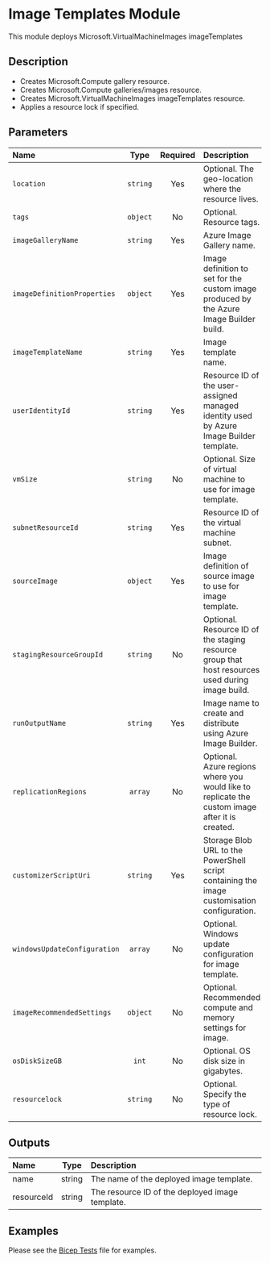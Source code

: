 # Image Templates Module

This module deploys Microsoft.VirtualMachineImages imageTemplates

## Description

- Creates Microsoft.Compute gallery resource.
- Creates Microsoft.Compute galleries/images resource.
- Creates Microsoft.VirtualMachineImages imageTemplates resource.
- Applies a resource lock if specified.

## Parameters

| Name                         | Type     | Required | Description                                                                                      |
| :--------------------------- | :------: | :------: | :----------------------------------------------------------------------------------------------- |
| `location`                   | `string` | Yes      | Optional. The geo-location where the resource lives.                                             |
| `tags`                       | `object` | No       | Optional. Resource tags.                                                                         |
| `imageGalleryName`           | `string` | Yes      | Azure Image Gallery name.                                                                        |
| `imageDefinitionProperties`  | `object` | Yes      | Image definition to set for the custom image produced by the Azure Image Builder build.          |
| `imageTemplateName`          | `string` | Yes      | Image template name.                                                                             |
| `userIdentityId`             | `string` | Yes      | Resource ID of the user-assigned managed identity used by Azure Image Builder template.          |
| `vmSize`                     | `string` | No       | Optional. Size of virtual machine to use for image template.                                     |
| `subnetResourceId`           | `string` | Yes      | Resource ID of the virtual machine subnet.                                                       |
| `sourceImage`                | `object` | Yes      | Image definition of source image to use for image template.                                      |
| `stagingResourceGroupId`     | `string` | No       | Optional. Resource ID of the staging resource group that host resources used during image build. |
| `runOutputName`              | `string` | Yes      | Image name to create and distribute using Azure Image Builder.                                   |
| `replicationRegions`         | `array`  | No       | Optional. Azure regions where you would like to replicate the custom image after it is created.  |
| `customizerScriptUri`        | `string` | Yes      | Storage Blob URL to the PowerShell script containing the image customisation configuration.      |
| `windowsUpdateConfiguration` | `array`  | No       | Optional. Windows update configuration for image template.                                       |
| `imageRecommendedSettings`   | `object` | No       | Optional. Recommended compute and memory settings for image.                                     |
| `osDiskSizeGB`               | `int`    | No       | Optional. OS disk size in gigabytes.                                                             |
| `resourcelock`               | `string` | No       | Optional. Specify the type of resource lock.                                                     |

## Outputs

| Name       | Type   | Description                                     |
| :--------- | :----: | :---------------------------------------------- |
| name       | string | The name of the deployed image template.        |
| resourceId | string | The resource ID of the deployed image template. |

## Examples

Please see the [Bicep Tests](test/main.test.bicep) file for examples.